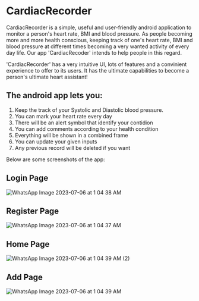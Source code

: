 # CardiacRecorder

CardiacRecorder is a simple, useful and user-friendly android application to monitor a person's heart rate, BMI and blood pressure.
As people becoming more and more health conscious, keeping track of one's heart rate, BMI and blood pressure at different times becoming a very wanted activity of every day life. Our app 'CardiacRecoder' intends to help people in this regard.

'CardiacRecorder' has a very intuitive UI, lots of features and a convinient experience to offer to its users. It has the ultimate capabilities to become a person's ultimate heart assistant!

## The android app lets you:
1. Keep the track of your Systolic and Diastolic blood pressure.
2. You can mark your heart rate every day
3. There will be an alert symbol that identify your contidion
4. You can add comments according to your health condition
5. Everything will be shown in a combined frame
6. You can update your given inputs
7. Any previous record will be deleted if you want

Below are some screenshots of the app:
## Login Page
![WhatsApp Image 2023-07-06 at 1 04 38 AM](https://github.com/Hasibul006/CardiacRecorder_6_9/assets/85826615/d3391587-a9d6-4b40-8cb6-d798a15920db)


## Register Page

![WhatsApp Image 2023-07-06 at 1 04 37 AM](https://github.com/Hasibul006/CardiacRecorder_6_9/assets/85826615/e1e0a013-cde4-451a-8eb9-0c71608b77a0)

## Home Page
![WhatsApp Image 2023-07-06 at 1 04 39 AM (2)](https://github.com/Hasibul006/CardiacRecorder_6_9/assets/85826615/0b90cab3-b5be-4e0f-9976-77debe835e0d)

## Add Page

![WhatsApp Image 2023-07-06 at 1 04 39 AM](https://github.com/Hasibul006/CardiacRecorder_6_9/assets/85826615/26f0bc29-11c8-4efd-8b5f-cf1d310b7a26)





